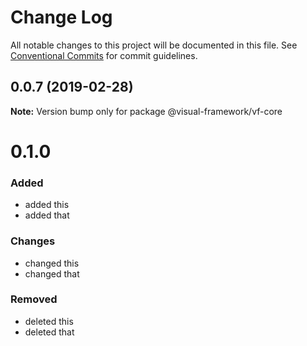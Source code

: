 # Change Log

All notable changes to this project will be documented in this file.
See [Conventional Commits](https://conventionalcommits.org) for commit guidelines.

## 0.0.7 (2019-02-28)

**Note:** Version bump only for package @visual-framework/vf-core





# 0.1.0

### Added
- added this
- added that

### Changes

- changed this
- changed that

### Removed

- deleted this
- deleted that
